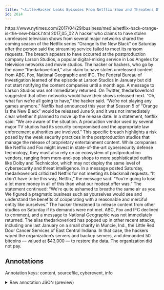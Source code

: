 ```yaml
---
title: "<title>Hacker Leaks Episodes From Netflix Show and Threatens Other Networks - The New York Times</title>"
id: 2014
---
```


<title>Hacker Leaks Episodes From Netflix Show and Threatens Other Networks - The New York Times</title>
<source> https://www.nytimes.com/2017/04/29/business/media/netflix-hack-orange-is-the-new-black.html </source>
<date> 2017_05_02 </date>
<text>
A hacker who claims to have stolen unreleased television shows from several major networks shared the coming season of the Netflix series “Orange Is the New Black” on Saturday after the person said the streaming service failed to meet its ransom requests.
The breach appears to have occurred at the postproduction company Larson Studios, a popular digital-mixing service in Los Angeles for television networks and movie studios. The hacker or hackers, who go by the name “thedarkoverlord,” also claim to have stolen unreleased content from ABC, Fox, National Geographic and IFC. The Federal Bureau of Investigation learned of the episode at Larson Studios in January but did not start notifying the content companies until a month ago.
A message to Larson Studios was not immediately returned.
On Twitter, thedarkoverlord suggested that other networks would have their shows released next. “Oh, what fun we’re all going to have,” the hacker said. “We’re not playing any games anymore.”
Netflix had announced this year that Season 5 of “Orange Is the New Black” would be released June 9, and it was not immediately clear whether it planned to move up the release date.
In a statement, Netflix said: “We are aware of the situation. A production vendor used by several major TV studios had its security compromised and the appropriate law enforcement authorities are involved.”
This specific breach highlights a risk posed by the weak security practices in the postproduction studios that manage the release of proprietary entertainment content. While companies like Netflix and Fox might invest in state-of-the-art cybersecurity defense technology, they must also rely on an ecosystem of postproduction vendors, ranging from mom-and-pop shops to more sophisticated outfits like Dolby and Technicolor, which may not deploy the same level of cybersecurity and threat intelligence.
In a message posted Saturday, thedarkoverlord criticized Netflix for not meeting its blackmail requests. “It didn’t have to be this way, Netflix,” the message said. “You’re going to lose a lot more money in all of this than what our modest offer was.”
The statement continued: “We’re quite ashamed to breathe the same air as you. We figured a pragmatic business such as yourselves would see and understand the benefits of cooperating with a reasonable and merciful entity like ourselves.”
The hacker threatened to release content from other studios on Saturday if its demands were not met. ABC, Fox and IFC declined to comment, and a message to National Geographic was not immediately returned.
The alias thedarkoverlord has popped up in other recent attacks, including one last January on a small charity in Muncie, Ind., the Little Red Door Cancer Services of East Central Indiana. In that case, the hackers wiped the organization’s servers and backup servers, and demanded 50 bitcoins — valued at $43,000 — to restore the data. The organization did not pay.
</text>



## Annotations

Annotation keys: content, sourcefile, cyberevent, info

<details>
<summary>Raw annotation JSON (preview)</summary>

```json
{
  "content": "A hacker who claims to have stolen unreleased television shows from several major networks shared the coming season of the Netflix series \u201cOrange Is the New Black\u201d on Saturday after the person said the streaming service failed to meet its ransom requests. The breach appears to have occurred at the postproduction company Larson Studios, a popular digital-mixing service in Los Angeles for television networks and movie studios. The hacker or hackers, who go by the name \u201cthedarkoverlord,\u201d also claim to have stolen unreleased content from ABC, Fox, National Geographic and IFC. The Federal Bureau of Investigation learned of the episode at Larson Studios in January but did not start notifying the content companies until a month ago. A message to Larson Studios was not immediately returned. On Twitter, thedarkoverlord suggested that other networks would have their shows released next. \u201cOh, what fun we\u2019re all going to have,\u201d the hacker said. \u201cWe\u2019re not playing any games anymore.\u201d Netflix had announced this year that Season 5 of \u201cOrange Is the New Black\u201d would be released June 9, and it was not immediately clear whether it planned to move up the release date. In a statement, Netflix said: \u201cWe are aware of the situation. A production vendor used by several major TV studios had its security compromised and the appropriate law enforcement authorities are involved.\u201d This specific breach highlights a risk posed by the weak security practices in the postproduction studios that manage the release of proprietary entertainment content. While companies like Netflix and Fox might invest in state-of-the-art cybersecurity defense technology, they must also rely on an ecosystem of postproduction vendors, ranging from mom-and-pop shops to more sophisticated outfits like Dolby and Technicolor, which may not deploy the same level of cybersecurity and threat intelligence. In a message posted Saturday, thedarkoverlord criticized Netflix for not meeting its blackmail requests. \u201cIt didn\u2019t have to be this way, Netflix,\u201d the message said. \u201cYou\u2019re going to lose a lot more money in all of this than what our modest offer was.\u201d The statement continued: \u201cWe\u2019re quite ashamed to breathe the same air as you. We figured a pragmatic business such as yourselves would see and understand the benefits of cooperating with a reasonable and merciful entity like ourselves.\u201d The hacker threatened to release content from other studios on Saturday if its demands were not met. ABC, Fox and IFC declined to comment, and a message to National Geographic was not immediately returned. The alias thedarkoverlord has popped up in other recent attacks, including one last January on a small charity in Muncie, Ind., the Little Red Door Cancer Services of East Central Indiana. In that case, the hackers wiped the organization\u2019s servers and backup servers, and demanded 50 bitcoins \u2014 valued at $43,000 \u2014 to restore the data. The organization did not pay.",
  "sourcefile": "2014.txt",
  "cyberevent": {
    "hopper": [
      {
        "index": 0,
        "relation": "Same",
        "events": [
          {
            "index": "E1",
            "type": "Attack",
            "realis": "Actual",
            "nugget": {
              "startOffset": 23,
              "index": "T1",
              "endOffset": 34,
              "text": "have stolen"
            },
            "argument": [
              {
                "index": "T2",
                "external_reference": {
                  "wikidataid": "Q2798820"
                },
                "endOffset": 8,
                "role": {
                  "type": "Attacker"
                },
                "text": "A hacker",
                "startOffset": 0,
                "type": "Person"
              },
              {
                "index": "T4",
                "text": "several major networks",
 
```
</details>
